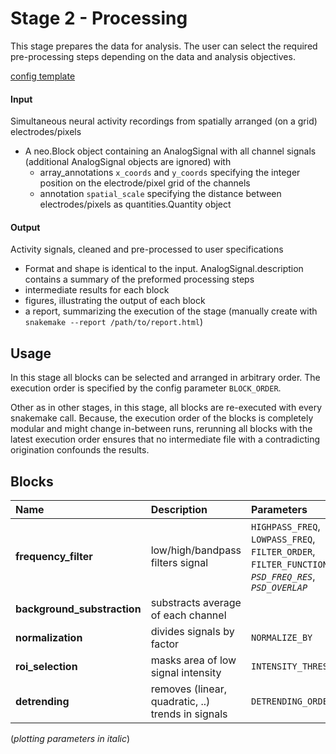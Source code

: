 # Stage 2 - Processing
This stage prepares the data for analysis. The user can select the required pre-processing steps depending on the data and analysis objectives.

[config template](config_template.yaml)
<!-- |
[example report](../../examples/reports/report_stage02-preprocessing.html) -->

#### Input
Simultaneous neural activity recordings from spatially arranged (on a grid) electrodes/pixels

* A neo.Block object containing
an AnalogSignal with all channel signals (additional AnalogSignal objects are ignored) with
    * array_annotations `x_coords` and `y_coords` specifying the integer position on the electrode/pixel grid of the channels
    * annotation `spatial_scale` specifying the distance between electrodes/pixels as quantities.Quantity object

#### Output
Activity signals, cleaned and pre-processed to user specifications

* Format and shape is identical to the input. AnalogSignal.description contains a summary of the preformed processing steps
* intermediate results for each block
* figures, illustrating the output of each block
* a report, summarizing the execution of the stage
(manually create with `snakemake --report /path/to/report.html`)

## Usage
In this stage all blocks can be selected and arranged in arbitrary order. The execution order is specified by the config parameter `BLOCK_ORDER`.

Other as in other stages, in this stage, all blocks are re-executed with every snakemake call. Because, the execution order of the blocks is completely modular and might change in-between runs, rerunning all blocks with the latest execution order ensures that no intermediate file with a contradicting origination confounds the results. 

## Blocks
|Name | Description | Parameters |
|:----|:------------|:-----------|
|__frequency_filter__|low/high/bandpass filters signal|`HIGHPASS_FREQ`, `LOWPASS_FREQ`, `FILTER_ORDER`, `FILTER_FUNCTION`, _`PSD_FREQ_RES`_, _`PSD_OVERLAP`_|
|__background_substraction__|substracts average of each channel| |
|__normalization__|divides signals by factor|`NORMALIZE_BY`|
|__roi_selection__|masks area of low signal intensity|`INTENSITY_THRESHOLD`|
|__detrending__|removes (linear, quadratic, ..) trends in signals|`DETRENDING_ORDER`|

(_plotting parameters in italic_)
